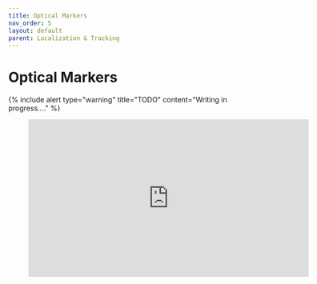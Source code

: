 ```yaml
---
title: Optical Markers
nav_order: 5
layout: default
parent: Localization & Tracking
---
```


# Optical Markers

{% include alert type="warning" title="TODO" content="Writing in progress...." %}

<figure class="video_container">
  <iframe width="560" height="315" src="https://www.youtube.com/embed/rU6E3LHg0aQ" frameborder="0" allow="accelerometer; autoplay; clipboard-write; encrypted-media; gyroscope; picture-in-picture" allowfullscreen></iframe>
</figure>
